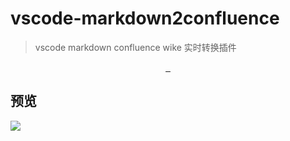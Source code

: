# vscode-markdown2confluence

> vscode markdown confluence wike 实时转换插件

<p align="center">
  <a href="https://github.com/aooiuu/vscode-markdown2confluence">
    <img src="https://img.shields.io/github/stars/aooiuu/vscode-markdown2confluence" alt="" />
  </a>
  <a href="https://github.com/aooiuu/vscode-markdown2confluence">
    <img src="https://img.shields.io/github/forks/aooiuu/vscode-markdown2confluence" alt="" />
  </a>
  <a href="https://github.com/aooiuu/vscode-markdown2confluence">
    <img src="https://img.shields.io/github/issues/aooiuu/vscode-markdown2confluence" alt="" />
  </a>
</p>

## 预览

![](https://user-images.githubusercontent.com/28108111/225935019-8eccee0a-3490-4f85-91a7-7e939d72a08a.gif)
